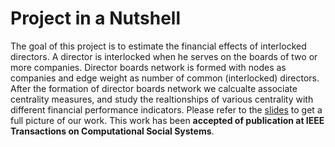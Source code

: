 # Project in a Nutshell
The goal of this project is to estimate the financial effects of interlocked directors. A director is interlocked when he serves on the boards of two or more companies. Director boards network is formed with nodes as companies and edge weight as number of common (interlocked) directors.
After the formation of director boards network we calcualte associate centrality measures, and study the realtionships of various centrality with different financial performance indicators. 
Please refer to the [slides](https://github.com/10avinash/Project-Portfolio/blob/master/Social%20Networks/pres.pdf) to get a full picture of our work. This work has been **accepted of publication at IEEE Transactions on Computational Social Systems**.  
